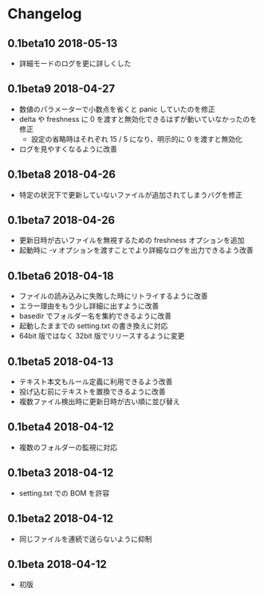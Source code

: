 # Changelog

## 0.1beta10 2018-05-13

- 詳細モードのログを更に詳しくした

## 0.1beta9 2018-04-27

- 数値のパラメーターで小数点を省くと panic していたのを修正
- delta や freshness に 0 を渡すと無効化できるはずが動いていなかったのを修正
  - 設定の省略時はそれぞれ 15 / 5 になり、明示的に 0 を渡すと無効化
- ログを見やすくなるように改善

## 0.1beta8 2018-04-26

- 特定の状況下で更新していないファイルが追加されてしまうバグを修正

## 0.1beta7 2018-04-26

- 更新日時が古いファイルを無視するための freshness オプションを追加
- 起動時に -v オプションを渡すことでより詳細なログを出力できるよう改善

## 0.1beta6 2018-04-18

- ファイルの読み込みに失敗した時にリトライするように改善
- エラー理由をもう少し詳細に出すように改善
- basedir でフォルダー名を集約できるように改善
- 起動したままでの setting.txt の書き換えに対応
- 64bit 版ではなく 32bit 版でリリースするように変更

## 0.1beta5 2018-04-13

- テキスト本文もルール定義に利用できるよう改善
- 投げ込む前にテキストを置換できるように改善
- 複数ファイル検出時に更新日時が古い順に並び替え

## 0.1beta4 2018-04-12

- 複数のフォルダーの監視に対応

## 0.1beta3 2018-04-12

- setting.txt での BOM を許容

## 0.1beta2 2018-04-12

- 同じファイルを連続で送らないように抑制

## 0.1beta 2018-04-12

- 初版
